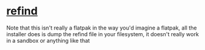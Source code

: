# [refind](https://www.rodsbooks.com/refind/)

Note that this isn't really a flatpak in the way you'd imagine a flatpak, all the installer does is dump the refind file in your filesystem, it doesn't really work in a sandbox or anything like that
